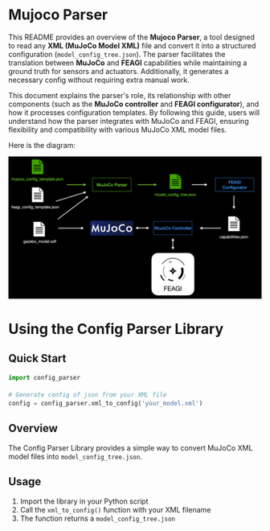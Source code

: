 # Mujoco Parser
This README provides an overview of the **Mujoco Parser**, a tool designed to read any **XML (MuJoCo Model XML)** file and convert it into a structured configuration (`model_config_tree.json`). The parser facilitates the translation between **MuJoCo** and **FEAGI** capabilities while maintaining a ground truth for sensors and actuators. Additionally, it generates a necessary config without requiring extra manual work.

This document explains the parser's role, its relationship with other components (such as the **MuJoCo controller** and **FEAGI configurator**), and how it processes configuration templates. By following this guide, users will understand how the parser integrates with MuJoCo and FEAGI, ensuring flexibility and compatibility with various MuJoCo XML model files.

Here is the diagram:

![diagram.png](_static/diagram.png)


# Using the Config Parser Library

## Quick Start
```python
import config_parser

# Generate config of json from your XML file
config = config_parser.xml_to_config('your_model.xml')
```

## Overview
The Config Parser Library provides a simple way to convert MuJoCo XML model files into `model_config_tree.json`. 
## Usage
1. Import the library in your Python script
2. Call the `xml_to_config()` function with your XML filename
3. The function returns a `model_config_tree.json`